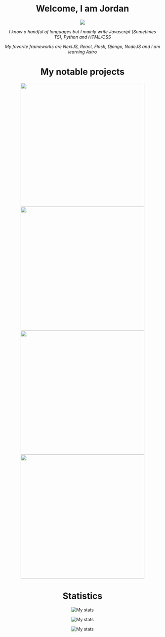 


<h1 align="center">Welcome, I am Jordan</h1>
<p align="center"><img align="center" src="https://komarev.com/ghpvc/?username=icedoesjs&style=for-the-badge&color=grey"></p>
<p align="center"><i>I know a handful of languages but I mainly write Javascript (Sometimes TS), Python and HTML/CSS</i></p>
<p align="center"><i>My favorite frameworks are NextJS, React, Flask, Django, NodeJS and I am learning Astro</i></p>



<h1 align="center">My notable projects</h1>
<p align="center"><a href="https://github.com/icedoesjs/socket"><img align="center" src="https://github-readme-stats.vercel.app/api/pin/?username=icedoesjs&repo=socket&theme=transparent" width="400px"></a>
<a href="https://github.com/icedoesjs/Public-Launcher"><img align="center" src="https://github-readme-stats.vercel.app/api/pin/?username=icedoesjs&repo=Public-Launcher&theme=transparent" width="400px"></a>
<a href="https://github.com/icedoesjs/disjs-logger"><img align="center" src="https://github-readme-stats.vercel.app/api/pin/?username=icedoesjs&repo=disjs-logger&theme=transparent" width="400px"></a>
 <a href="https://github.com/icedoesjs/portfolio-website"><img align="center" src="https://github-readme-stats.vercel.app/api/pin/?username=icedoesjs&repo=portfolio-website&theme=transparent" width="400px"></a>
</p>

<h1 align="center">Statistics</h1>
<p align="center">
  <img src="https://github-readme-stats.vercel.app/api?username=icedoesjs&show_icons=true&theme=transparent" alt="My stats"/>
</p>

<p align="center">
  <img src="https://github-readme-stats.vercel.app/api/wakatime?username=icedoesjs&theme=transparent" alt="My stats"/>
</p>

<p align="center">
  <img src="https://github-readme-stats.vercel.app/api/top-langs/?username=icedoesjs&hide=jupyter%20notebook&langs_count=8&theme=transparent&layout=compact" alt="My stats"/>
</p>







